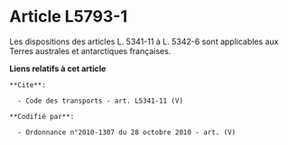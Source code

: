 # Article L5793-1

Les dispositions des articles L. 5341-11 à L. 5342-6 sont applicables aux Terres australes et antarctiques françaises.

**Liens relatifs à cet article**

	**Cite**:

	  - Code des transports - art. L5341-11 (V)

	**Codifié par**:

	  - Ordonnance n°2010-1307 du 28 octobre 2010 - art. (V)

